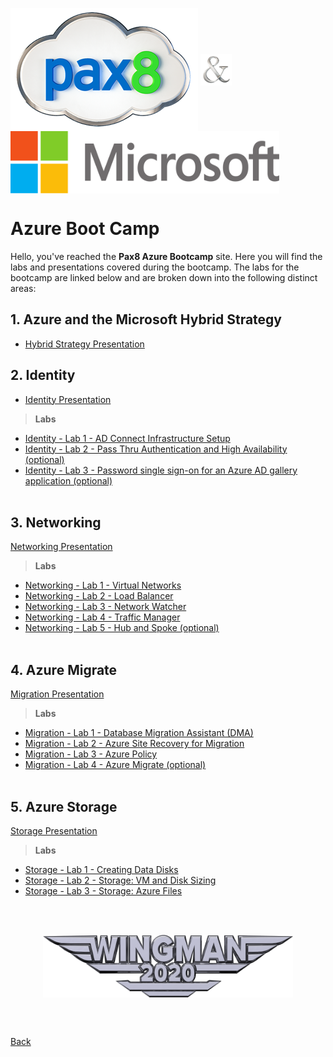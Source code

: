 

<img src="./images/pax8.png" align="center"></img>
<img src="./images/ampersand.png" align="center" height =50 width=50></img>&nbsp;&nbsp;
<img src="./images/Microsoft2.png" align=center height=100 width=430></img>


# Azure Boot Camp

Hello, you've reached the **Pax8 Azure Bootcamp** site.  Here you will find the labs and presentations covered during the bootcamp.  The labs for the  bootcamp are linked below and are broken down into the following distinct areas:

## 1. Azure and the Microsoft Hybrid Strategy
- [Hybrid Strategy Presentation](1%20-%20Azure%20Bootcamp%20-%20Azure%20and%20the%20Microsoft%20Hybrid%20Strategy.pdf)


## 2. Identity
- [Identity Presentation](2%20-%20Azure%20Bootcamp%20-%20Hybrid%20Identity.pdf)
> **Labs**
- [Identity - Lab 1 - AD Connect Infrastructure Setup](Identity%20Lab%201%20-%20AD%20Connect%20Infrastructure%20Setup.md)
- [Identity - Lab 2 - Pass Thru Authentication and High Availability (optional)](Identity%20Lab%202%20-%20AD%20Connect%20High%20Availability%20(Optional).md)
- [Identity - Lab 3 - Password single sign-on for an Azure AD gallery application (optional)](Identity%20Lab%203%20-%20AD%20Connect%20Publishing%20a%20SSO%20Application%20(Optional).md)
<br></br>


## 3. Networking
[Networking Presentation](3%20-%20Azure%20Bootcamp%20-%20Networking.pdf)
> **Labs**
- [Networking - Lab 1 - Virtual Networks](Networking%20Lab%201%20-%20Virtual%20Networks.md)
- [Networking - Lab 2 - Load Balancer](Networking%20Lab%202%20-%20Load%20Balancer.md)
- [Networking - Lab 3 - Network Watcher](Networking%20Lab%203%20-%20Network%20Watcher.md)
- [Networking - Lab 4 - Traffic Manager](Networking%20Lab%204%20-%20Traffic%20Manager.md)
- [Networking - Lab 5 - Hub and Spoke (optional)](Networking%20Lab%205%20-%20Hub%20and%20Spoke%20Challenge%20(Optional).md)
<br></br>


## 4. Azure Migrate
[Migration Presentation](4%20-%20Azure%20Bootcamp%20-%20Migration.pdf)
> **Labs**
- [Migration - Lab 1 - Database Migration Assistant (DMA)](Migration%20Lab%201%20-%20Database%20Migration%20Service%20(DMS).md)
- [Migration - Lab 2 - Azure Site Recovery for Migration](Migration%20Lab%202%20-%20Azure%20Site%20Recovery%20(ASR).md)
- [Migration - Lab 3 - Azure Policy](Migration%20Lab%203%20-%20Azure%20Policy.md)
- [Migration - Lab 4 - Azure Migrate (optional)](Migration%20Lab%204%20-%20Azure%20Migrate%20(Optional).md)
<br></br>

## 5. Azure Storage
[Storage Presentation](5%20-%20Azure%20Bootcamp%20-%20Storage.pdf)
> **Labs**
- [Storage - Lab 1 - Creating Data Disks](Storage%20Lab%201%20-%20Creating%20Data%20Disks.md)
- [Storage - Lab 2 - Storage: VM and Disk Sizing](Storage%20Lab%202%20-%20VM%20and%20Disk%20Sizing.md)
- [Storage - Lab 3 - Storage: Azure Files](Storage%20Lab%203%20-%20Azure%20Files.md)

<br></br>

<P align="center"><a href="http://wingman2020.com"><img src="./images/Wingman2020_2.png" align=center height=100 width=400></img></a></p>

<br></br>

[Back](./)

